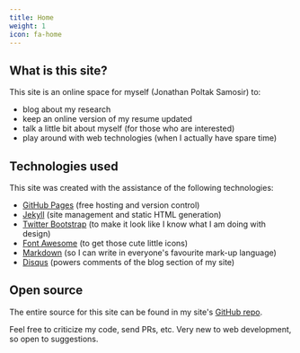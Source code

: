 ```yaml
---
title: Home
weight: 1
icon: fa-home
---
```


## What is this site?

This site is an online space for myself (Jonathan Poltak Samosir) to:

- blog about my research
- keep an online version of my resume updated
- talk a little bit about myself (for those who are interested)
- play around with web technologies (when I actually have spare time)


## Technologies used

This site was created with the assistance of the following technologies:

- [GitHub Pages][2] (free hosting and version control)
- [Jekyll][3] (site management and static HTML generation)
- [Twitter Bootstrap][4] (to make it look like I know what I am doing with design)
- [Font Awesome][5] (to get those cute little icons)
- [Markdown][6] (so I can write in everyone's favourite mark-up language)
- [Disqus][7] (powers comments of the blog section of my site)


## Open source

The entire source for this site can be found in my site's [GitHub repo][1].

Feel free to criticize my code, send PRs, etc. Very new to web development, so open to suggestions.




[1]: https://github.com/poltak/poltak.github.io         "This website's source code repository"
[2]: https://pages.github.com                           "GitHub Pages Homepage"
[3]: http://jekyllrb.com                                "Jekyll Homepage"
[4]: http://getbootstrap.com                            "Twitter Bootstrap Homepage"
[5]: http://fortawesome.github.io/Font-Awesome/         "Font Awesome Homepage"
[6]: http://daringfireball.net/projects/markdown/       "Markdown Website"
[7]: https://disqus.com                                 "Disqus Homepage"
